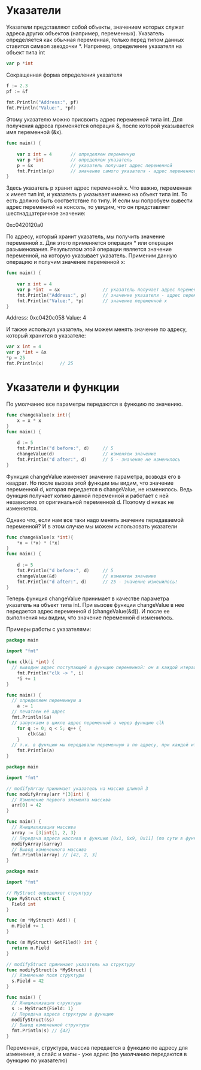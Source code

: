 # Указатели

Указатели представляют собой объекты, значением которых служат адреса других объектов (например, переменных).
Указатель определяется как обычная переменная, только перед типом данных ставится символ звездочки *. Например, определение указателя на объект типа int

```go
var p *int
```

Сокращенная форма определения указателя

```go
f := 2.3
pf := &f
     
fmt.Println("Address:", pf)
fmt.Println("Value:", *pf)
```

Этому указателю можно присвоить адрес переменной типа int. Для получения адреса применяется операция &, после которой указывается имя переменной (&x).

```go
func main() {
     
    var x int = 4       // определяем переменную
    var p *int          // определяем указатель 
    p = &x              // указатель получает адрес переменной
    fmt.Println(p)      // значение самого указателя - адрес переменной x
}
```

Здесь указатель p хранит адрес переменной x. Что важно, переменная x имеет тип int, и указатель p указывает именно на объект типа int. То есть должно быть соответствие по типу. И если мы попробуем вывести адрес переменной на консоль, то увидим, что он представляет шестнадцатеричное значение:

0xc0420120a0

По адресу, который хранит указатель, мы получить значение переменной x. Для этого применяется операция * или операция разыменования. Результатом этой операции является значение переменной, на которую указывает указатель. Применим данную операцию и получим значение переменной x:

```go
func main() {
     
    var x int = 4
    var p *int  = &x                // указатель получает адрес переменной
    fmt.Println("Address:", p)      // значение указателя - адрес переменной x
    fmt.Println("Value:", *p)       // значение переменной x
}
```

  Address: 0xc0420c058
  Value: 4


И также используя указатель, мы можем менять значение по адресу, который хранится в указателе:

```go
var x int = 4
var p *int = &x
*p = 25
fmt.Println(x)      // 25
```


# Указатели и функции

По умолчанию все параметры передаются в функцию по значению.

```go
func changeValue(x int){
    x = x * x
}
func main() {
     
    d := 5
    fmt.Println("d before:", d)     // 5
    changeValue(d)                  // изменяем значение
    fmt.Println("d after:", d)      // 5 - значение не изменилось
}
```
Функция changeValue изменяет значение параметра, возводя его в квадрат. Но после вызова этой функции мы видим, что значение переменной d, которая передается в changeValue, не изменилось. Ведь функция получает копию данной переменной и работает с ней независимо от оригинальной переменной d. Поэтому d никак не изменяется.


Однако что, если нам все таки надо менять значение передаваемой переменной? И в этом случае мы можем использовать указатели

```go
func changeValue(x *int){
    *x = (*x) * (*x)
}
func main() {
     
    d := 5
    fmt.Println("d before:", d)     // 5
    changeValue(&d)                 // изменяем значение
    fmt.Println("d after:", d)      // 25 - значение изменилось!
}
```

Теперь функция changeValue принимает в качестве параметра указатель на объект типа int. При вызове функции changeValue в нее передается адрес переменной d (changeValue(&d)). И после ее выполнения мы видим, что значение переменной d изменилось.




Примеры работы с указателями:

```go
package main

import "fmt"

func clk(i *int) {
  // выводим адрес поступающей в функцию переменной: он в каждой итерации одинаковый
	fmt.Println("clk -> ", i) 
	*i += 1 
}

func main() {
  // определяем переменную а
	a := 1
  // печатаем её адрес
  fmt.Println(&a)
  // запускаем в цикле адрес переменной а через функцию clk
	for q := 0; q < 5; q++ {
		clk(&a)
	}
  // т.к. в функцию мы передавали переменную а по адресу, при каждой итерации САМА переменная увеличивалась на 1.
	fmt.Println(a)
}
```

```go
package main

import "fmt"

// modifyArray принимает указатель на массив длиной 3
func modifyArray(arr *[3]int) {
  // Изменение первого элемента массива
  arr[0] = 42
}

func main() {
  // Инициализация массива
  array := [3]int{1, 2, 3}
  // Передача адреса массива в функцию [0x1, 0x9, 0x11] (по сути в функцию передается массив с адресами элементов)
  modifyArray(&array)
  // Вывод измененного массива
  fmt.Println(array) // [42, 2, 3]
}
```

```go
package main

import "fmt"

// MyStruct определяет структуру
type MyStruct struct {
  Field int
}

func (m *MyStruct) Add() {
  m.Field += 1
}

func (m MyStruct) GetFiled() int {
  return m.Field
}

// modifyStruct принимает указатель на структуру
func modifyStruct(s *MyStruct) {
  // Изменение поля структуры
  s.Field = 42
}

func main() {
  // Инициализация структуры
  s := MyStruct{Field: 1}
  // Передача адреса структуры в функцию
  modifyStruct(&s)
  // Вывод измененной структуры
  fmt.Println(s) // {42}
}
```


Переменная, структура, массив передается в функцию по адресу для изменения, а слайс и мапы - уже адрес (по умолчанию передаются в функцию по указателю)